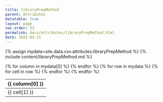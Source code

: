 ```yaml
---
title: libraryPrepMethod
parent: Attributes
datatable: true
layout: page
nav_order: 53
permalink: docs/attributes/libraryPrepMethod.html
date: 2025-05-21
---
```

{% assign mydata=site.data.csv.attributes.libraryPrepMethod %}
{% include content/libraryPrepMethod.md %}
<table id="myTable" class="display" style="width:100%">
    <thead>
    {% for column in mydata[0] %}
        <th>{{ column[0] }}</th>
    {% endfor %}
    </thead>
    <tbody>
    {% for row in mydata %}
        <tr>
        {% for cell in row %}
            <td>{{ cell[1] }}</td>
        {% endfor %}
        </tr>
    {% endfor %}
    </tbody>
</table>
<script type="text/javascript">
  $(document).ready(function () {
    $('#myTable').DataTable({
      responsive: true,
      deferRender: false,
      paging: false,
      order: [],
    });
  });
</script>
